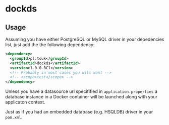 # dockds

## Usage

Assuming you have either PostgreSQL or MySQL driver in your depedencies list, just add the the following dependency:
```xml
<dependency>
  <groupId>pl.touk</groupId>
  <artifactId>dockds</artifactId>
  <version>1.0.0-RC1</version>
  <!-- Probably in most cases you will want -->
  <!-- <scope>test</scope> -->
</dependency>
```
Unless you have a datasource url specifified in `application.properties` 
a database instance in a Docker container will be launched along with your applicaton context.

Just as if you had an embedded database (e.g. HSQLDB) driver in your `pom.xml`.

